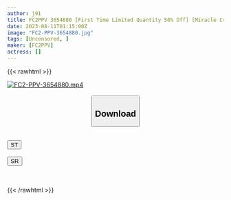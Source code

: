 ```yaml
---
author: j91
title: FC2PPV 3654880 [First Time Limited Quantity 50% Off] [Miracle Created By America! ] Mr. Iori, A Nymphomaniac Married Woman With A Blessed Body! The Quarter’s Too Beautiful Celebrity Ma Co Is Too Sensitive! [Review Benefits Available] [cen]
date: 2023-08-11T01:15:00Z
image: "FC2-PPV-3654880.jpg"
tags: [Uncensored, ]
maker: [FC2PPV]
actress: []
---
```



{{< rawhtml >}}

<div class="video" data-videoid="1PmljVoKepipY2">
    <a href="javascript:;">
        <img src="https://my.j91.asia/posts/FC2-PPV-3654880/FC2-PPV-3654880.jpg" width="WIDTH" height="HEIGHT" alt="FC2-PPV-3654880.mp4" loading="lazy">
    </a>
</div>

<script type="text/javascript" src="https://j91.asia/asset/on-demand-st.js"></script>

<br>
  <link rel="stylesheet" href="https://j91.asia/asset/bs5.css">
  
  <center>
  <button class="btn btn-primary" type="button" data-bs-toggle="collapse" data-bs-target=".multi-collapse" aria-expanded="false" aria-controls="multiCollapseExample1 multiCollapseExample2"><h2>Download</h2></button></center>
</p>
<div class="row">
  <div class="col">
    <div class="collapse multi-collapse" id="multiCollapseExample1">
      <div class="card card-body">
	      	      <br>
<div class="buttons">  
<a href="https://streamtape.to/v/1PmljVoKepipY2"><button class="btn-hover color-3"><i class="fa fa-download"></i> ST</button></a></div>
    </div>
  </div>
</div>
  <div class="col">
    <div class="collapse multi-collapse" id="multiCollapseExample2">
      <div class="card card-body">
	      <br>
<div class="buttons">
    <a href="https://streamruby.com/a7vzeo26bvk4"><button class="btn-hover color-9"><i class="fa fa-download"></i> SR</button></a></div>
<br><br>
      </div>
    </div>
  </div>
</div>

{{< /rawhtml >}}